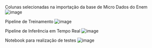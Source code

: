 Colunas selecionadas na importação da base de Micro Dados do Enem
![image](https://user-images.githubusercontent.com/49617142/122659653-842c0b80-d150-11eb-8a6d-2d4a486ba9fc.png)

Pipeline de Treinamento
![image](https://user-images.githubusercontent.com/49617142/122659680-b63d6d80-d150-11eb-90de-b150a5924225.png)

Pipeline de Inferência em Tempo Real
![image](https://user-images.githubusercontent.com/49617142/122659714-f7ce1880-d150-11eb-9e2e-f0cac5a4b094.png)

Notebook para realização de testes
![image](https://user-images.githubusercontent.com/49617142/122659753-53000b00-d151-11eb-8f40-30bae5597a13.png)
